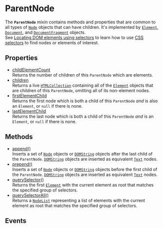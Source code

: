# ParentNode

<div class='overview'><span class="seoSummary">The <code><strong>ParentNode</strong></code> mixin contains methods and properties that are common to all types of <a href="/en-US/docs/Web/API/Node" title="Node is an interface from which various types of DOM API objects inherit, allowing those types to be treated similarly; for example, inheriting the same set of methods, or being testable in the same way."><code>Node</code></a> objects that can have children.</span> It's implemented by <a href="/en-US/docs/Web/API/Element" title="Element is the most general base class from which all element objects (i.e. objects that represent elements) in a Document inherit. It only has methods and properties common to all kinds of elements. More specific classes inherit from Element."><code>Element</code></a>, <a href="/en-US/docs/Web/API/Document" title="The Document interface represents any web page loaded in the browser and serves as an entry point into the web page's content, which is the DOM tree."><code>Document</code></a>, and <a href="/en-US/docs/Web/API/DocumentFragment" title="The DocumentFragment interface represents a minimal document object that has no parent. It is used as a lightweight version of Document that stores a segment of a document structure comprised of nodes just like a standard document."><code>DocumentFragment</code></a> objects.</div>

<div class='overview'>See <a href="/en-US/docs/Web/API/Document_object_model/Locating_DOM_elements_using_selectors">Locating DOM elements using selectors</a> to learn how to use <a href="/en-US/docs/Web/CSS/CSS_Selectors">CSS selectors</a> to find nodes or elements of interest.</div>

## Properties

<ul class="items properties">
  <li>
    <a href="">childElementCount</a>
    <div>Returns the number of children of this <code>ParentNode</code> which are elements.</div>
  </li>
  <li>
    <a href="">children</a>
    <div>Returns a live <a href="/en-US/docs/Web/API/HTMLCollection" title="The HTMLCollection interface represents a generic collection (array-like object similar to arguments) of elements (in document order) and offers methods and properties for selecting from the list."><code>HTMLCollection</code></a> containing all of the <a href="/en-US/docs/Web/API/Element" title="Element is the most general base class from which all element objects (i.e. objects that represent elements) in a Document inherit. It only has methods and properties common to all kinds of elements. More specific classes inherit from Element."><code>Element</code></a> objects that are children of this <code>ParentNode</code>, omitting all of its non-element nodes.</div>
  </li>
  <li>
    <a href="">firstElementChild</a>
    <div>Returns the first node which is both a child of this <code>ParentNode</code> <em>and</em> is also an <code>Element</code>, or <code>null</code> if there is none.</div>
  </li>
  <li>
    <a href="">lastElementChild</a>
    <div>Returns the last node which is both a child of this <code>ParentNode</code> <em>and</em> is an <code>Element</code>, or <code>null</code> if there is none.</div>
  </li>
</ul>

## Methods

<ul class="items methods">
  <li>
    <a href="">append()</a>
    <div>Inserts a set of <a href="/en-US/docs/Web/API/Node" title="Node is an interface from which various types of DOM API objects inherit, allowing those types to be treated similarly; for example, inheriting the same set of methods, or being testable in the same way."><code>Node</code></a> objects or <a href="/en-US/docs/Web/API/DOMString" title="DOMString is a UTF-16 String. As JavaScript already uses such strings, DOMString is mapped directly to a String."><code>DOMString</code></a> objects after the last child of the <code>ParentNode</code>. <a href="/en-US/docs/Web/API/DOMString" title="DOMString is a UTF-16 String. As JavaScript already uses such strings, DOMString is mapped directly to a String."><code>DOMString</code></a> objects are inserted as equivalent <a href="/en-US/docs/Web/API/Text" title="The Text interface represents the textual content of Element or Attr. If an element has no markup within its content, it has a single child implementing Text that contains the element's text. However, if the element contains markup, it is parsed into information items and Text nodes that form its children."><code>Text</code></a> nodes.</div>
  </li>
  <li>
    <a href="">prepend()</a>
    <div>Inserts a set of <a href="/en-US/docs/Web/API/Node" title="Node is an interface from which various types of DOM API objects inherit, allowing those types to be treated similarly; for example, inheriting the same set of methods, or being testable in the same way."><code>Node</code></a> objects or <a href="/en-US/docs/Web/API/DOMString" title="DOMString is a UTF-16 String. As JavaScript already uses such strings, DOMString is mapped directly to a String."><code>DOMString</code></a> objects before the first child of the <code>ParentNode</code>. <a href="/en-US/docs/Web/API/DOMString" title="DOMString is a UTF-16 String. As JavaScript already uses such strings, DOMString is mapped directly to a String."><code>DOMString</code></a> objects are inserted as equivalent <a href="/en-US/docs/Web/API/Text" title="The Text interface represents the textual content of Element or Attr. If an element has no markup within its content, it has a single child implementing Text that contains the element's text. However, if the element contains markup, it is parsed into information items and Text nodes that form its children."><code>Text</code></a> nodes.</div>
  </li>
  <li>
    <a href="">querySelector()</a>
    <div>Returns the first <a href="/en-US/docs/Web/API/Element" title="Element is the most general base class from which all element objects (i.e. objects that represent elements) in a Document inherit. It only has methods and properties common to all kinds of elements. More specific classes inherit from Element."><code>Element</code></a> with the current element as root that matches the specified group of selectors.</div>
  </li>
  <li>
    <a href="">querySelectorAll()</a>
    <div>Returns a <a href="/en-US/docs/Web/API/NodeList" title="NodeList objects are collections of nodes, usually returned by properties such as Node.childNodes and methods such as document.querySelectorAll()."><code>NodeList</code></a> representing a list of elements with the current element as root that matches the specified group of selectors.</div>
  </li>
</ul>

## Events
